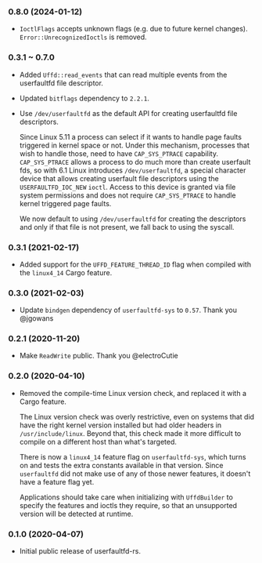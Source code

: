 ### 0.8.0 (2024-01-12)

- `IoctlFlags` accepts unknown flags (e.g. due to future kernel changes).
  `Error::UnrecognizedIoctls` is removed.

### 0.3.1 ~ 0.7.0

- Added `Uffd::read_events` that can read multiple events from the userfaultfd file descriptor.
- Updated `bitflags` dependency to `2.2.1`.
- Use `/dev/userfaultfd` as the default API for creating userfaultfd file descriptors.

  Since Linux 5.11 a process can select if it wants to handle page faults triggered in kernel space
  or not. Under this mechanism, processes that wish to handle those, need to have `CAP_SYS_PTRACE`
  capability. `CAP_SYS_PTRACE` allows a process to do much more than create userfault fds, so with
  6.1 Linux introduces `/dev/userfaultfd`, a special character device that allows creating
  userfault file descriptors using the `USERFAULTFD_IOC_NEW` `ioctl`. Access to this device is
  granted via file system permissions and does not require `CAP_SYS_PTRACE` to handle kernel
  triggered page faults.

  We now default to using `/dev/userfaultfd` for creating the descriptors and only if that file is
  not present, we fall back to using the syscall.

### 0.3.1 (2021-02-17)

- Added support for the `UFFD_FEATURE_THREAD_ID` flag when compiled with the `linux4_14` Cargo
  feature.

### 0.3.0 (2021-02-03)

- Update `bindgen` dependency of `userfaultfd-sys` to `0.57`. Thank you @jgowans

### 0.2.1 (2020-11-20)

- Make `ReadWrite` public. Thank you @electroCutie

### 0.2.0 (2020-04-10)

- Removed the compile-time Linux version check, and replaced it with a Cargo feature.

  The Linux version check was overly restrictive, even on systems that did have the right kernel
  version installed but had older headers in `/usr/include/linux`. Beyond that, this check made it
  more difficult to compile on a different host than what's targeted.

  There is now a `linux4_14` feature flag on `userfaultfd-sys`, which turns on and tests the extra
  constants available in that version. Since `userfaultfd` did not make use of any of those newer
  features, it doesn't have a feature flag yet.

  Applications should take care when initializing with `UffdBuilder` to specify the features and
  ioctls they require, so that an unsupported version will be detected at runtime.


### 0.1.0 (2020-04-07)

- Initial public release of userfaultfd-rs.
